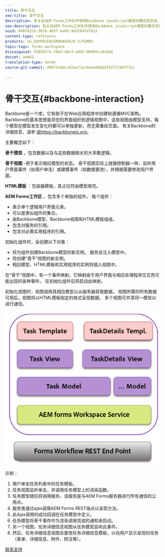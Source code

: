 ```yaml
---
title: 骨干交互
seo-title: 骨干交互
description: 有关在AEM Forms工作区中使用Backbone javaScript模型的概念性信息。
seo-description: 有关在AEM Forms工作区中使用Backbone javaScript模型的概念性信息。
uuid: 040f42cb-3b76-4657-ba05-9e52647efb12
content-type: reference
products: SG_EXPERIENCEMANAGER/6.5/FORMS
topic-tags: forms-workspace
discoiquuid: 538591fe-29e4-40c4-a045-06095cc0c6b8
docset: aem65
translation-type: tm+mt
source-git-commit: d9975c0dcc02ae71ac64aadb6b4f82f7c993f32c

---
```



# 骨干交互{#backbone-interaction}

Backbone是一个库，它有助于在Web应用程序中创建和遵循MVC架构。 Backbone的基本思想是将您的界面组织到逻辑视图中，这些视图由模型支持，每个模型在模型发生变化时都可以单独更新，而无需重绘页面。 有关Backbone的详细信息，请参 [阅https://backbonejs.org](https://backbonejs.org/)。

主要概念如下：

**骨干模型** ，包含数据以及与这些数据相关的大多数逻辑。

**骨干视图** -用于表示相应模型的状态。 骨干视图实际上就像控制器一样，监听用户界面事件（如用户单击）或建模事件（如数据更改），并根据需要修改用户界面。

**HTML模板** ：包装器模板，其占位符由模型填充。

**AEM Forms工作区** ，包含多个单独的组件。 每个组件：

* 表示单个逻辑用户界面元素。
* 可以是类似组件的集合。
* 由Backbone模型、Backbone视图和HTML模板组成。
* 包含对服务的引用。
* 包含对必需实用程序的引用。

初始化组件时，会创建以下对象：

* 将为组件创建Backbone模型的新实例。 服务会注入模型中。
* 将创建“骨干”视图的新实例。
* 相应模型、HTML模板和实用程序的实例将插入视图中。

在“骨干”视图中，有一个事件映射，它映射由于用户界面与相应处理程序交互而可能出现的各种事件。 在初始化组件后将启动此映射。

初始化视图时，视图调用其相应模型以从服务器获取数据。 视图所需的所有数据可用后，视图将以HTML模板指定的格式呈现数据。 多个视图可共享同一模型以进行通信。

![](do-not-localize/aem_forms_workflow.png)

示例：

1. 用户单击任务列表中的任务模板。
1. 任务视图监听单击，并调用任务模型上的渲染函数。
1. 任务模型随后将调用服务，该服务是与AEM Forms服务器进行所有通信的公用点。
1. 服务类通过ajax调用AEM Forms REST端点以呈现方法。
1. 此Ajax调用的成功回调在任务模型中定义。
1. 任务模型将骨干事件作为渲染调用完成的通知来启动。
1. 另一个视图，任务详细信息视图从任务模型监听此事件。
1. 然后，任务详细信息视图会更改任务详细信息模板，以向用户显示呈现的任务（表单、详细信息、附件、附注等）。

[联系支持](https://www.adobe.com/account/sign-in.supportportal.html)
